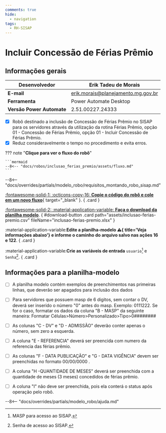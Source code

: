 ```yaml
---
comments: true
hide:
  - navigation
tags:
  - RH-SISAP
---
```


# Incluir Concessão de Férias Prêmio


## Informações gerais

| **Desenvolvedor**| Erik Tadeu de Morais  |
| ----------- | ------------------------------------ |
| **E-mail**       | erik.morais@planejamento.mg.gov.br|
| **Ferramenta**    | Power Automate Desktop |
| **Versão Power Automate**    | 2.51.00227.24333 |

- [x] Robô destinado a inclusão de Concessão de Férias Prêmio no SISAP para os servidores através da utilização da rotina Férias Prêmio, opção 01 - Concessão de Férias Prêmio, opção 01 - Incluir Concessão de Férias Prêmio.
- [x] Reduz consideravelmente o tempo no procedimento e evita erros.

??? note "**Clique para ver o fluxo do robô**"

    ```mermaid
    --8<-- "docs/robos/inclusao_ferias_premio/assets/fluxo.md"
    ```

--8<-- "docs/overrides/partials/modelo_robo/requisitos_montando_robo_sisap.md"

<div class="grid" markdown>

[:fontawesome-solid-1: :octicons-copy-16: __Copie o código do robô e cole em um novo fluxo__](https://github.com/automatiza-mg/biblioteca-de-robos/raw/refs/heads/main/robos/site/scap/ferias_premio/incluir_concess%C3%A3o_ferias_pr%C3%AAmio.txt){ target="_blank" }.
{ .card }

[:fontawesome-solid-2: :material-application-variable: __Faça o download da planilha modelo__](javascript:void(0);).
{ #download-button .card path="assets/inclusao-ferias-premio.csv" fileName="inclusao-ferias-premio.xlsx" }

:material-application-variable:__Edite a planilha-modelo :warning:{ title='Veja informações abaixo'} e informe o caminho do arquivo salvo nas ações 16 e 122__.
{ .card }

:material-application-variable:__Crie as variáveis de entrada__ `usuario`[^1] e `Senha`[^2].
{ .card }

</div>

## Informações para a planilha-modelo

- [ ] A planilha modelo contém exemplos de preenchimentos nas primeiras linhas, que deverão ser apagados para inclusão dos dados

- [ ] Para servidores que possuem masp de 6 digitos, sem contar o DV, deverá ser inserido o número "0" antes do masp. Exemplo: 0111222. Se for o caso, formatar os dados da coluna "B - MASP" da seguinte maneira: Formatar Células>Número>Personalizado>Tipo>0########

- [ ] As colunas "C - DV" e "D - ADMISSÃO" deverão conter apenas o número, sem zero a esquerda. 

- [ ] A coluna "E - REFERENCIA" deverá ser preencida com numero da referencia das férias prêmio. 

- [ ] As colunas "F - DATA PUBLICAÇÃO" e "G - DATA VIGÊNCIA" devem ser preenchidas no formato 00/00/0000 . 

- [ ] A coluna "H -QUANTIDADE DE MESES" deverá ser preenchida com a quantidade de meses (3 meses) concedidos de férias prêmio.

- [ ] A coluna "I" não deve ser preenchida, pois ela conterá o status após operação pelo robô.

--8<-- "docs/overrides/partials/modelo_robo/ajuda.md"

[^1]: MASP para acesso ao SISAP.
[^2]: Senha de acesso ao SISAP.

